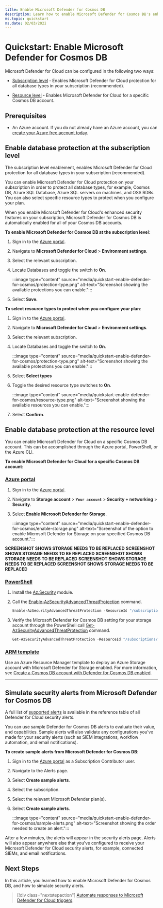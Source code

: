 ```yaml
---
title: Enable Microsoft Defender for Cosmos DB
description: Learn how to enable Microsoft Defender for Cosmos DB's enhanced security features.
ms.topic: quickstart
ms.date: 02/03/2022
---
```


# Quickstart: Enable Microsoft Defender for Cosmos DB

Microsoft Defender for Cloud can be configured in the following two ways:

- [Subscription level](#enable-database-protection-at-the-subscription-level) - Enables Microsoft Defender for Cloud protection for all database types in your subscription (recommended). 

- [Resource level](#enable-database-protection-at-the-resource-level) - Enables Microsoft Defender for Cloud for a specific Cosmos DB account.

## Prerequisites

- An Azure account. If you do not already have an Azure account, you can [create your Azure free account today](https://azure.microsoft.com/free/).

## Enable database protection at the subscription level

The subscription level enablement, enables Microsoft Defender for Cloud protection for all database types in your subscription (recommended). 

You can enable Microsoft Defender for Cloud protection on your subscription in order to protect all database types, for example, Cosmos DB, Azure SQL Database, Azure SQL servers on machines, and OSS RDBs. You can also select specific resource types to protect when you configure your plan. 
 
When you enable Microsoft Defender for Cloud's enhanced security features on your subscription, Microsoft Defender for Cosmos DB is automatically enabled for all of your Cosmos DB accounts.  

**To enable Microsoft Defender for Cosmos DB at the subscription level**:

1. Sign in to the [Azure portal](https://portal.azure.com/).

1. Navigate to **Microsoft Defender for Cloud** > **Environment settings**. 

1. Select the relevant subscription. 

1. Locate Databases and toggle the switch to **On**.

    :::image type="content" source="media/quickstart-enable-defender-for-cosmos/protection-type.png" alt-text="Screenshot showing the available protections you can enable.":::

1. Select **Save**.

**To select resource types to protect when you configure your plan**: 

1. Sign in to the [Azure portal](https://portal.azure.com/).

1. Navigate to **Microsoft Defender for Cloud** > **Environment settings**. 

1. Select the relevant subscription. 

1. Locate Databases and toggle the switch to **On**.

    :::image type="content" source="media/quickstart-enable-defender-for-cosmos/protection-type.png" alt-text="Screenshot showing the available protections you can enable.":::

1. Select **Select types**

1. Toggle the desired resource type switches to **On**.

    :::image type="content" source="media/quickstart-enable-defender-for-cosmos/resource-type.png" alt-text="Screenshot showing the available resources you can enable.":::

1. Select **Confirm**.

## Enable database protection at the  resource level

You can enable Microsoft Defender for Cloud on a specific Cosmos DB account. This can be accomplished through the Azure portal, PowerShell, or the Azure CLI.

**To enable Microsoft Defender for Cloud for a specific Cosmos DB account**:

### [Azure portal](#tab/azure-portal)

1. Sign in to the [Azure portal](https://portal.azure.com/).

1. Navigate to **Storage account** > **`Your account`** > **Security + networking** > **Security**.

1. Select **Enable Microsoft Defender for Storage**.

    :::image type="content" source="media/quickstart-enable-defender-for-cosmos/enable-storage.png" alt-text="Screenshot of the option to enable Microsoft Defender for Storage on your specified Cosmos DB account.":::

**SCREENSHOT SHOWS STORAGE NEEDS TO BE REPLACED** **SCREENSHOT SHOWS STORAGE NEEDS TO BE REPLACED** **SCREENSHOT SHOWS STORAGE NEEDS TO BE REPLACED** **SCREENSHOT SHOWS STORAGE NEEDS TO BE REPLACED** **SCREENSHOT SHOWS STORAGE NEEDS TO BE REPLACED**
### [PowerShell](#tab/azure-powershell)

1. Install the [Az.Security](https://www.powershellgallery.com/packages/Az.Security/1.1.1) module.

1. Call the [Enable-AzSecurityAdvancedThreatProtection](/powershell/module/az.security/enable-azsecurityadvancedthreatprotection?view=azps-7.1.0) command.

    ```powershell
    Enable-AzSecurityAdvancedThreatProtection -ResourceId "/subscriptions/<Your subscription ID>/resourceGroups/myResourceGroup/providers/Microsoft.DocumentDb/databaseAccounts/myCosmosDBAccount/" 
    ```

1.  Verify the Microsoft Defender for Cosmos DB setting for your storage account through the PowerShell call [Get-AzSecurityAdvancedThreatProtection](/powershell/module/az.security/get-azsecurityadvancedthreatprotection?view=azps-7.1.0) command.

    ```powershell
    Get-AzSecurityAdvancedThreatProtection -ResourceId "/subscriptions/<Your subscription ID>/resourceGroups/myResourceGroup/providers/Microsoft.DocumentDb/databaseAccounts/myCosmosDBAccount/" 
    ```

### [ARM template](#tab/arm-template)

Use an Azure Resource Manager template to deploy an Azure Storage account with Microsoft Defender for Storage enabled. For more information, see [Create a Cosmos DB account with Defender for Cosmos DB enabled](https://azure.microsoft.com/resources/templates/cosmosdb-advanced-threat-protection-create-account/).

---

## Simulate security alerts from Microsoft Defender for Cosmos DB

A full list of [supported alerts](alerts-reference.md) is available in the reference table of all Defender for Cloud security alerts. 

You can use sample Defender for Cosmos DB alerts to evaluate their value, and capabilities. Sample alerts will also validate any configurations you've made for your security alerts (such as SIEM integrations, workflow automation, and email notifications). 

**To create sample alerts from Microsoft Defender for Cosmos DB**: 

1. Sign in to the  [Azure portal](https://portal.azure.com/) as a Subscription Contributor user.

1. Navigate to the Alerts page. 

1. Select **Create sample alerts**. 

1. Select the subscription. 

1. Select the relevant Microsoft Defender plan(s). 

1. Select **Create sample alerts**.

    :::image type="content" source="media/quickstart-enable-defender-for-cosmos/sample-alerts.png" alt-text="Screenshot showing the order needed to create an alert.":::

After a few minutes, the alerts will appear in the security alerts page. Alerts will also appear anywhere else that you've configured to receive your Microsoft Defender for Cloud security alerts, for example, connected SIEMs, and email notifications. 

## Next Steps

In this article, you learned how to enable Microsoft Defender for Cosmos DB, and how to simulate security alerts.

> [!div class="nextstepaction"]
> [Automate responses to Microsoft Defender for Cloud triggers](workflow-automation.md).
